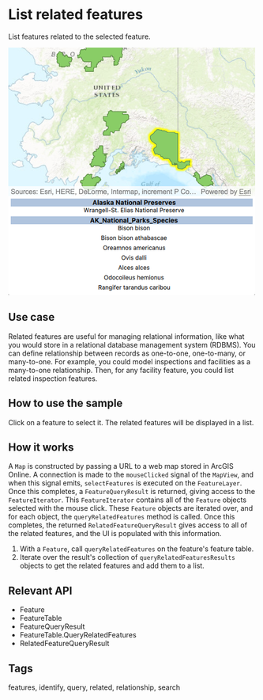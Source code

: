 # List related features

List features related to the selected feature.

![](screenshot.png)

## Use case

Related features are useful for managing relational information, like what you would store in a relational database management system (RDBMS). You can define relationship between records as one-to-one, one-to-many, or many-to-one. For example, you could model inspections and facilities as a many-to-one relationship. Then, for any facility feature, you could list related inspection features.

## How to use the sample

Click on a feature to select it. The related features will be displayed in a list.

## How it works
A `Map` is constructed by passing a URL to a web map stored in ArcGIS Online. A connection is made to the `mouseClicked` signal of the `MapView`, and when this signal emits, `selectFeatures` is executed on the `FeatureLayer`. Once this completes, a `FeatureQueryResult` is returned, giving access to the `FeatureIterator`. This `FeatureIterator` contains all of the `Feature` objects selected with the mouse click. These `Feature` objects are iterated over, and for each object, the `queryRelatedFeatures` method is called. Once this completes, the returned `RelatedFeatureQueryResult` gives access to all of the related features, and the UI is populated with this information.

1. With a `Feature`, call `queryRelatedFeatures` on the feature's feature table.
2. Iterate over the result's collection of `queryRelatedFeaturesResults` objects to get the related features and add them to a list.

## Relevant API

* Feature
* FeatureTable
* FeatureQueryResult
* FeatureTable.QueryRelatedFeatures
* RelatedFeatureQueryResult

## Tags

features, identify, query, related, relationship, search
